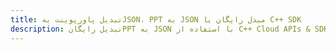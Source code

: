 ---title: تبدیل پاورپوینت بهJSON، PPT به JSON مبدل رایگان یا C++ SDKdescription: تبدیل رایگانPPT به JSON با استفاده از C++ Cloud APIs & SDK. همچنین اسناد Microsoft PowerPoint را در Cloud ایجاد، ویرایش و رندر کنید.---